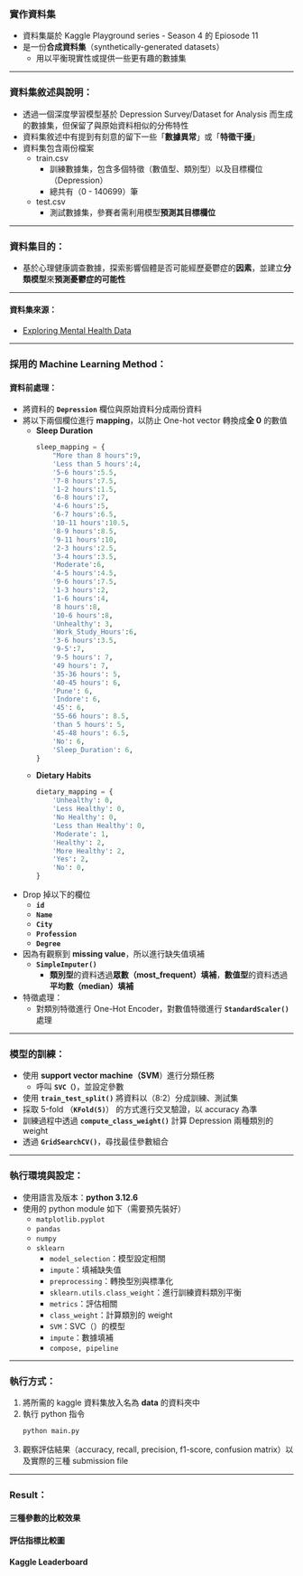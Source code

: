 ### 實作資料集
- 資料集屬於 Kaggle Playground series - Season 4 的 Epiosode 11
- 是一份**合成資料集**（synthetically-generated datasets）
  - 用以平衡現實性或提供一些更有趣的數據集

---

### 資料集敘述與說明：
- 透過一個深度學習模型基於 Depression Survey/Dataset for Analysis 而生成的數據集，但保留了與原始資料相似的分佈特性
- 資料集敘述中有提到有刻意的留下一些「**數據異常**」或「**特徵干擾**」
- 資料集包含兩份檔案
  - train.csv
    - 訓練數據集，包含多個特徵（數值型、類別型）以及目標欄位（Depression）
    - 總共有（0 - 140699）筆
  - test.csv
    - 測試數據集，參賽者需利用模型**預測其目標欄位**

---

### 資料集目的：
- 基於心理健康調查數據，探索影響個體是否可能經歷憂鬱症的**因素**，並建立**分類模型**來**預測憂鬱症的可能性**

---

#### 資料集來源：
- [Exploring Mental Health Data](https://www.kaggle.com/competitions/playground-series-s4e11/data)

---

### 採用的 Machine Learning Method：
#### 資料前處理：
- 將資料的 **`Depression`** 欄位與原始資料分成兩份資料
- 將以下兩個欄位進行 **mapping**，以防止 One-hot vector 轉換成**全 0** 的數值
  - **Sleep Duration**
    ```py
    sleep_mapping = {
        "More than 8 hours":9,
        'Less than 5 hours':4,
        '5-6 hours':5.5,
        '7-8 hours':7.5,
        '1-2 hours':1.5,
        '6-8 hours':7,
        '4-6 hours':5,
        '6-7 hours':6.5,
        '10-11 hours':10.5,
        '8-9 hours':8.5,
        '9-11 hours':10,
        '2-3 hours':2.5,
        '3-4 hours':3.5,
        'Moderate':6,
        '4-5 hours':4.5,
        '9-6 hours':7.5,
        '1-3 hours':2,
        '1-6 hours':4,
        '8 hours':8,
        '10-6 hours':8,
        'Unhealthy': 3,
        'Work_Study_Hours':6,
        '3-6 hours':3.5,
        '9-5':7,
        '9-5 hours': 7,
        '49 hours': 7,
        '35-36 hours': 5,
        '40-45 hours': 6,
        'Pune': 6,
        'Indore': 6,
        '45': 6,
        '55-66 hours': 8.5,
        'than 5 hours': 5,
        '45-48 hours': 6.5,
        'No': 6,
        'Sleep_Duration': 6,
    }
    ```
  - **Dietary Habits**
    ```py
    dietary_mapping = {
        'Unhealthy': 0,
        'Less Healthy': 0,
        'No Healthy': 0,
        'Less than Healthy': 0,
        'Moderate': 1,
        'Healthy': 2,
        'More Healthy': 2,
        'Yes': 2, 
        'No': 0,
    }
    ```
- Drop 掉以下的欄位
  - **`id`**
  - **`Name`**
  - **`City`**
  - **`Profession`**
  - **`Degree`**
- 因為有觀察到 **missing value**，所以進行缺失值填補
  - **`SimpleImputer()`**
    - **類別型**的資料透過**眾數（most_frequent）填補**，**數值型**的資料透過**平均數（median）填補**
- 特徵處理：
  - 對類別特徵進行 One-Hot Encoder，對數值特徵進行 **`StandardScaler()`** 處理

---

### 模型的訓練：
- 使用 **support vector machine（SVM**）進行分類任務
  - 呼叫 **`SVC（）`**，並設定參數
- 使用 **`train_test_split()`** 將資料以（8:2）分成訓練、測試集
- 採取 5-fold （**`KFold(5)`**） 的方式進行交叉驗證，以 accuracy 為準
- 訓練過程中透過 **`compute_class_weight()`** 計算 Depression 兩種類別的 weight
- 透過 **`GridSearchCV()`**，尋找最佳參數組合

---

### 執行環境與設定：
- 使用語言及版本：**python 3.12.6**
- 使用的 python module 如下（需要預先裝好）
  - `matplotlib.pyplot`
  - `pandas`
  - `numpy`
  - `sklearn`
    - `model_selection`：模型設定相關
    - `impute`：填補缺失值
    - `preprocessing`：轉換型別與標準化
    - `sklearn.utils.class_weight`：進行訓練資料類別平衡
    - `metrics`：評估相關
    - `class_weight`：計算類別的 weight
    - `SVM`：SVC（）的模型
    - `impute`：數據填補
    - `compose, pipeline`

---

### 執行方式：
1. 將所需的 kaggle 資料集放入名為 **data** 的資料夾中
2. 執行 python 指令
    ```python
    python main.py
    ```
3. 觀察評估結果（accuracy, recall, precision, f1-score, confusion matrix）以及實際的三種 submission file

---

### Result：
#### 三種參數的比較效果

#### 評估指標比較圖

#### Kaggle Leaderboard











